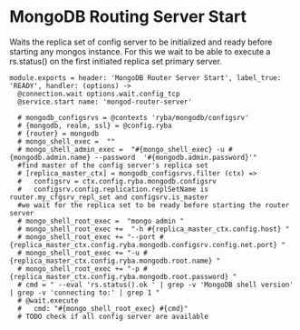 
# MongoDB Routing Server Start

Waits the replica set of config server to be initialized and ready before starting any mongos instance.
For this we wait to be able to execute a rs.status() on  the first initiated
replica set primary server.

    module.exports = header: 'MongoDB Router Server Start', label_true: 'READY', handler: (options) ->
      @connection.wait options.wait.config_tcp
      @service.start name: 'mongod-router-server'

      # mongodb_configsrvs = @contexts 'ryba/mongodb/configsrv'
      # {mongodb, realm, ssl} = @config.ryba
      # {router} = mongodb
      # mongo_shell_exec =  ""
      # mongo_shell_admin_exec =  "#{mongo_shell_exec} -u #{mongodb.admin.name} --password  '#{mongodb.admin.password}'"
      #find master of the config server's replica set
      # [replica_master_ctx] = mongodb_configsrvs.filter (ctx) =>
      #   configsrv = ctx.config.ryba.mongodb.configsrv
      #   configsrv.config.replication.replSetName is router.my_cfgsrv_repl_set and configsrv.is_master
      #we wait for the replica set to be ready before starting the router server
      # mongo_shell_root_exec =  "mongo admin "
      # mongo_shell_root_exec +=  "-h #{replica_master_ctx.config.host} "
      # mongo_shell_root_exec += "--port #{replica_master_ctx.config.ryba.mongodb.configsrv.config.net.port} "
      # mongo_shell_root_exec += "-u #{replica_master_ctx.config.ryba.mongodb.root.name} "
      # mongo_shell_root_exec += "-p #{replica_master_ctx.config.ryba.mongodb.root.password} "
      # cmd = " --eval 'rs.status().ok ' | grep -v 'MongoDB shell version' | grep -v 'connecting to:' | grep 1 "
      # @wait.execute
      #   cmd: "#{mongo_shell_root_exec} #{cmd}"
      # TODO check if all config server are available
